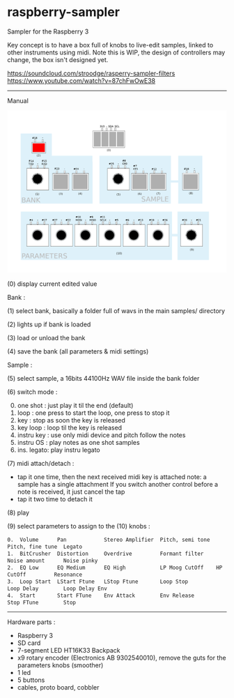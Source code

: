# raspberry-sampler
Sampler for the Raspberry 3 

Key concept is to have a box full of knobs to live-edit samples, linked to other instruments using midi. 
Note this is WIP, the design of controllers may change, the box isn't designed yet. 

https://soundcloud.com/stroodge/rasperry-sampler-filters
https://www.youtube.com/watch?v=87chFwOwE38


-----------------------------------

Manual 


![alt text](https://raw.githubusercontent.com/skarab/raspberry-sampler/master/schema.png)
 
(0) display current edited value 
 
Bank : 

(1) select bank, basically a folder full of wavs in the main samples/ directory 

(2) lights up if bank is loaded 

(3) load or unload the bank 

(4) save the bank (all parameters & midi settings) 
 

Sample : 

(5) select sample, a 16bits 44100Hz WAV file inside the bank folder 

(6) switch mode : 
   
   0. one shot   : just play it til the end (default) 
   1. loop       : one press to start the loop, one press to stop it 
   2. key        : stop as soon the key is released 
   3. key loop   : loop til the key is released 
   4. instru key : use only midi device and pitch follow the notes 
   5. instru OS  : play notes as one shot samples 
   6. ins. legato: play instru legato 

(7) midi attach/detach : 
   - tap it one time, then the next received midi key is attached 
     note: a sample has a single attachment 
     If you switch another control before a note is received, it just cancel the tap 
   - tap it two time to detach it 

(8) play 
 
(9) select parameters to assign to the (10) knobs : 
 
    0.  Volume      Pan            Stereo Amplifier  Pitch, semi tone  Pitch, fine tune  Legato
    1.  BitCrusher  Distortion     Overdrive         Formant filter    Noise amount      Noise pinky
    2.  EQ Low      EQ Medium      EQ High           LP Moog CutOff    HP CutOff         Resonance
    3.  Loop Start  LStart Ftune   LStop Ftune       Loop Stop         Loop Delay        Loop Delay Env
    4.  Start       Start FTune    Env Attack        Env Release       Stop FTune        Stop
 
 
-----------------------------------
 
Hardware parts : 
 - Raspberry 3 
 - SD card 
 - 7-segment LED HT16K33 Backpack 
 - x9 rotary encoder (Electronics AB 9302540010), remove the guts for the parameters knobs (smoother) 
 - 1 led 
 - 5 buttons 
 - cables, proto board, cobbler 
 

